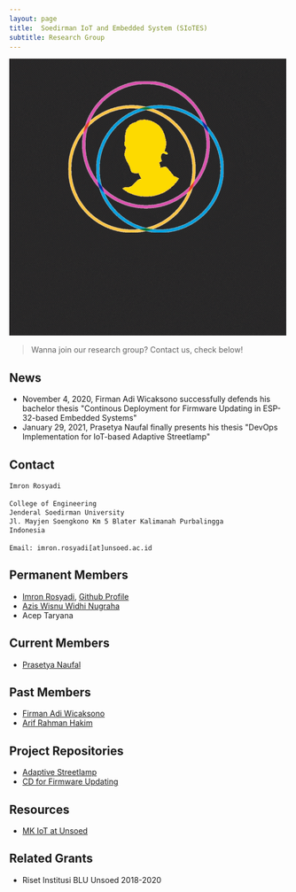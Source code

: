 ```yaml
---
layout: page
title:  Soedirman IoT and Embedded System (SIoTES)
subtitle: Research Group
---
```


![](https://raw.githubusercontent.com/Soedirman-IoT/soedirman-iot.github.io/master/img/SIoTES.gif)

> Wanna join our research group? Contact us, check below!

## News
- November 4, 2020, Firman Adi Wicaksono successfully defends his bachelor thesis "Continous Deployment for Firmware Updating in ESP-32-based Embedded Systems" 
- January 29, 2021, Prasetya Naufal finally presents his thesis "DevOps Implementation for IoT-based Adaptive Streetlamp"

## Contact

```
Imron Rosyadi

College of Engineering
Jenderal Soedirman University 
Jl. Mayjen Soengkono Km 5 Blater Kalimanah Purbalingga
Indonesia

Email: imron.rosyadi[at]unsoed.ac.id
```

## Permanent Members
- [Imron Rosyadi](https://irosyadi-lp.netlify.app/), [Github Profile](https://github.com/irosyadi)
- [Azis Wisnu Widhi Nugraha](https://github.com/aswinte)
- Acep Taryana

## Current Members
- [Prasetya Naufal](https://github.com/Pras360) 

## Past Members
- [Firman Adi Wicaksono](https://github.com/firmanadiwicaksono)
- [Arif Rahman Hakim](https://github.com/ariferhakim)

## Project Repositories
- [Adaptive Streetlamp](https://github.com/Soedirman-IoT/Silaju-DevOps)
- [CD for Firmware Updating](https://github.com/Soedirman-IoT/SmartPlug-Dev)

## Resources
- [MK IoT at Unsoed](https://irosyadi.netlify.app/course/mk-machine-learning/)

## Related Grants
- Riset Institusi BLU Unsoed 2018-2020